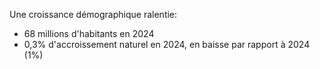 Une croissance démographique ralentie:
- 68 millions d'habitants en 2024
- 0,3% d'accroissement naturel en 2024, en baisse par rapport à 2024 (1%)

